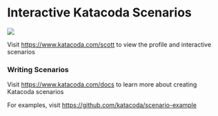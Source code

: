 # Interactive Katacoda Scenarios

[![](http://shields.katacoda.com/katacoda/scott/count.svg)](https://www.katacoda.com/scott "Get your profile on Katacoda.com")

Visit https://www.katacoda.com/scott to view the profile and interactive scenarios

### Writing Scenarios
Visit https://www.katacoda.com/docs to learn more about creating Katacoda scenarios

For examples, visit https://github.com/katacoda/scenario-example
